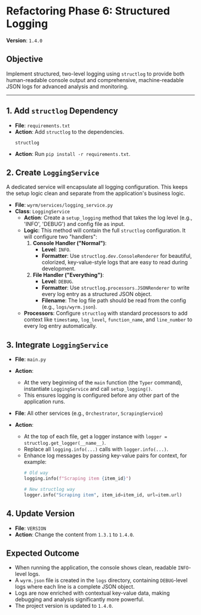 # Refactoring Phase 6: Structured Logging
**Version**: `1.4.0`

## Objective
Implement structured, two-level logging using `structlog` to provide both human-readable console output and comprehensive, machine-readable JSON logs for advanced analysis and monitoring.

---

## 1. Add `structlog` Dependency
*   **File**: `requirements.txt`
*   **Action**: Add `structlog` to the dependencies.
    ```
    structlog
    ```
*   **Action**: Run `pip install -r requirements.txt`.

## 2. Create `LoggingService`
A dedicated service will encapsulate all logging configuration. This keeps the setup logic clean and separate from the application's business logic.

*   **File**: `wyrm/services/logging_service.py`
*   **Class**: `LoggingService`
    *   **Action**: Create a `setup_logging` method that takes the log level (e.g., 'INFO', 'DEBUG') and config file as input.
    *   **Logic**: This method will contain the full `structlog` configuration. It will configure two "handlers":
        1.  **Console Handler ("Normal")**:
            *   **Level**: `INFO`.
            *   **Formatter**: Use `structlog.dev.ConsoleRenderer` for beautiful, colorized, key-value-style logs that are easy to read during development.
        2.  **File Handler ("Everything")**:
            *   **Level**: `DEBUG`.
            *   **Formatter**: Use `structlog.processors.JSONRenderer` to write every log entry as a structured JSON object.
            *   **Filename**: The log file path should be read from the config (e.g., `logs/wyrm.json`).
    *   **Processors**: Configure `structlog` with standard processors to add context like `timestamp`, `log_level`, `function_name`, and `line_number` to every log entry automatically.

## 3. Integrate `LoggingService`
*   **File**: `main.py`
*   **Action**:
    *   At the very beginning of the `main` function (the `Typer` command), instantiate `LoggingService` and call `setup_logging()`.
    *   This ensures logging is configured before any other part of the application runs.

*   **File**: All other services (e.g., `Orchestrator`, `ScrapingService`)
*   **Action**:
    *   At the top of each file, get a logger instance with `logger = structlog.get_logger(__name__)`.
    *   Replace all `logging.info(...)` calls with `logger.info(...)`.
    *   Enhance log messages by passing key-value pairs for context, for example:
        ```python
        # Old way
        logging.info(f"Scraping item {item_id}")

        # New structlog way
        logger.info("Scraping item", item_id=item_id, url=item.url)
        ```

## 4. Update Version
*   **File**: `VERSION`
*   **Action**: Change the content from `1.3.1` to `1.4.0`.

## Expected Outcome
- When running the application, the console shows clean, readable `INFO`-level logs.
- A `wyrm.json` file is created in the `logs` directory, containing `DEBUG`-level logs where each line is a complete JSON object.
- Logs are now enriched with contextual key-value data, making debugging and analysis significantly more powerful.
- The project version is updated to `1.4.0`. 